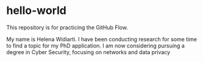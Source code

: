 # hello-world
This repository is for practicing the GitHub Flow.

My name is Helena Widiarti. I have been conducting research for some time to find a topic for my PhD application. I am now considering pursuing a degree in Cyber Security, focusing on networks and data privacy
